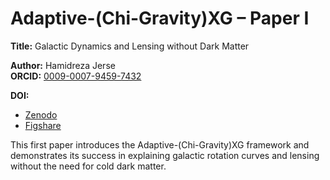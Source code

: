 # Adaptive-(Chi-Gravity)XG – Paper I
**Title:** Galactic Dynamics and Lensing without Dark Matter  

**Author:** Hamidreza Jerse  
**ORCID:** [0009-0007-9459-7432](https://orcid.org/0009-0007-9459-7432)  

**DOI:**  
- [Zenodo](https://doi.org/10.5281/zenodo.17042264)  
- [Figshare](https://doi.org/10.6084/m9.figshare.30047671)  

This first paper introduces the Adaptive-(Chi-Gravity)XG framework and demonstrates its success in explaining galactic rotation curves and lensing without the need for cold dark matter.
